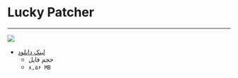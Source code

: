 # Lucky Patcher

***

<img  src="https://github.com/raminrodbri/folders/raw/main/apk/l/Lucky-Patcher-9.0.6/lucky%20patcher.png" />

+ [لینک دانلود](https://github.com/raminrodbri/folders/raw/main/apk/l/Lucky-Patcher-9.0.6/Lucky.Patcher-9.0.6_applicationha.com.apk)
   + حجم فایل 
   +  `۸,۵۶ MB`
